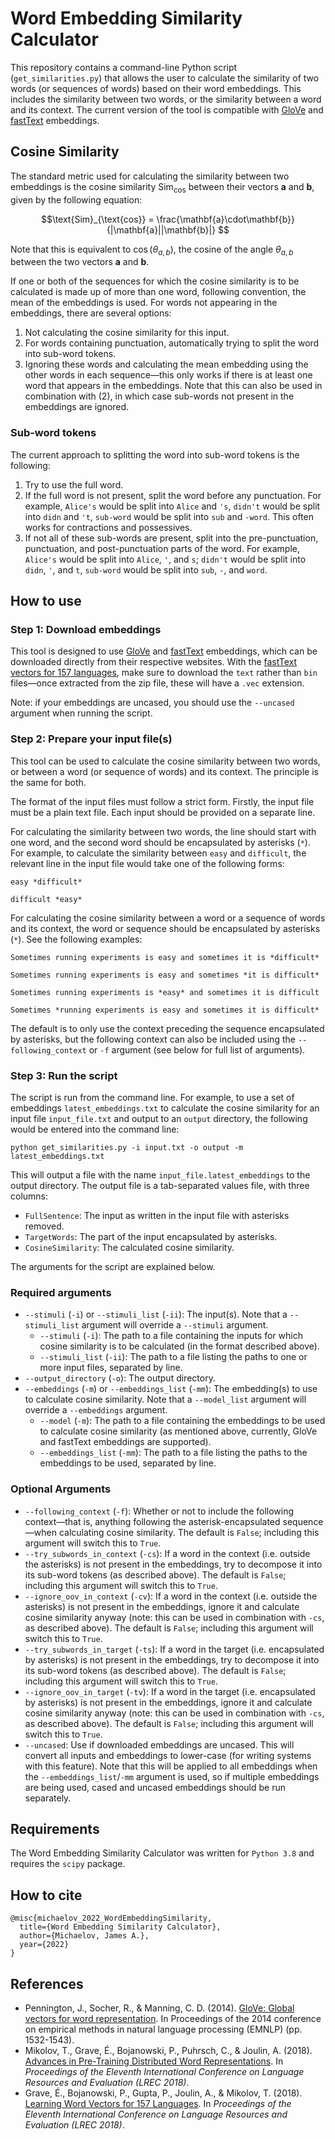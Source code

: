 # Word Embedding Similarity Calculator
This repository contains a command-line Python script (`get_similarities.py`) that allows the user to calculate the similarity of two words (or sequences of words) based on their word embeddings.  This includes the similarity between two words, or the similarity between a word and its context. The current version of the tool is compatible with [GloVe](https://nlp.stanford.edu/projects/glove/) and [fastText](https://fasttext.cc/) embeddings.

## Cosine Similarity
The standard metric used for calculating the similarity between two embeddings is the cosine similarity $\text{Sim}_{\text{cos}}$ between their vectors $\mathbf{a}$ and $\mathbf{b}$, given by the following equation:

$$\text{Sim}_{\text{cos}} = \frac{\mathbf{a}\cdot\mathbf{b}}{|\mathbf{a}||\mathbf{b}|} $$

Note that this is equivalent to $\cos(\theta_{a,b})$, the cosine of the angle $\theta_{a,b}$ between the two vectors $\bm{a}$ and $\bm{b}$.

If one or both of the sequences for which the cosine similarity is to be calculated is made up of more than one word, following convention, the mean of the embeddings is used. For words not appearing in the embeddings, there are several options:

1. Not calculating the cosine similarity for this input.
2. For words containing punctuation, automatically trying to split the word into sub-word tokens.
3. Ignoring these words and calculating the mean embedding using the other words in each sequence&mdash;this only works if there is at least one word that appears in the embeddings. Note that this can also be used in combination with (2), in which case sub-words not present in the embeddings are ignored.

### Sub-word tokens
The current approach to splitting the word into sub-word tokens is the following:

1. Try to use the full word.
2. If the full word is not present, split the word before any punctuation. For example, `Alice's` would be split into `Alice` and `'s`, `didn't` would be split into `didn` and `'t`, `sub-word` would be split into `sub` and `-word`. This often works for contractions and possessives.
3. If not all of these sub-words are present, split into the pre-punctuation, punctuation, and post-punctuation parts of the word.  For example, `Alice's` would be split into `Alice`, `'`, and `s`; `didn't` would be split into `didn`, `'`, and `t`, `sub-word` would be split into `sub`, `-`, and `word`.

## How to use

### Step 1: Download embeddings
This tool is designed to use [GloVe](https://nlp.stanford.edu/projects/glove/) and [fastText](https://fasttext.cc/) embeddings, which can be downloaded directly from their respective websites. With the [fastText vectors for 157 languages](https://fasttext.cc/docs/en/crawl-vectors.html), make sure to download the `text` rather than `bin` files&mdash;once extracted from the zip file, these will have a `.vec` extension.

Note: if your embeddings are uncased, you should use the `--uncased` argument when running the script.

### Step 2: Prepare your input file(s)
This tool can be used to calculate the cosine similarity between two words, or between a word (or sequence of words) and its context. The principle is the same for both. 

The format of the input files must follow a strict form. Firstly, the input file must be a plain text file. Each input should be provided on a separate line.

For calculating the similarity between two words, the line should start with one word, and the second word should be encapsulated by asterisks (`*`). For example, to calculate the similarity between `easy` and `difficult`, the relevant line in the input file would take one of the following forms:

```
easy *difficult*
```

```
difficult *easy*
```

For calculating the cosine similarity between a word or a sequence of words and its context, the word or sequence should be encapsulated by asterisks (`*`). See the following examples:

```
Sometimes running experiments is easy and sometimes it is *difficult*
```

```
Sometimes running experiments is easy and sometimes *it is difficult*
```

```
Sometimes running experiments is *easy* and sometimes it is difficult
```

```
Sometimes *running experiments is easy and sometimes it is difficult*
```

The default is to only use the context preceding the sequence encapsulated by asterisks, but the following context can also be included using the `--following_context` or `-f` argument (see below for full list of arguments).

### Step 3: Run the script
The script is run from the command line. For example, to use a set of embeddings `latest_embeddings.txt` to calculate the cosine similarity for an input file `input_file.txt` and output to an `output` directory, the following would be entered into the command line:

```
python get_similarities.py -i input.txt -o output -m latest_embeddings.txt
```

This will output a file with the name `input_file.latest_embeddings` to the output directory. The output file is a tab-separated values file, with three columns: 

* `FullSentence`: The input as written in the input file with asterisks removed.
* `TargetWords`: The part of the input encapsulated by asterisks.
* `CosineSimilarity`: The calculated cosine similarity.

The arguments for the script are explained below.

### Required arguments
* `--stimuli` (`-i`) or `--stimuli_list` (`-ii`): The input(s). Note that a `--stimuli_list` argument will override a `--stimuli` argument.
    * `--stimuli` (`-i`): The path to a file containing the inputs for which cosine similarity is to be calculated (in the format described above).
    * `--stimuli_list` (`-ii`): The path to a file listing the paths to one or more input files, separated by line.
* `--output_directory` (`-o`): The output directory.
* `--embeddings` (`-m`) or `--embeddings_list` (`-mm`): The embedding(s) to use to calculate cosine similarity.  Note that a `--model_list` argument will override a `--embeddings` argument.
    * `--model` (`-m`):  The path to a file containing the embeddings to be used to calculate cosine similarity (as mentioned above, currently, GloVe and fastText embeddings are supported).
    * `--embeddings_list` (`-mm`): The path to a file listing the paths to the embeddings to be used, separated by line.

### Optional Arguments
* `--following_context` (`-f`): Whether or not to include the following context&mdash;that is, anything following the asterisk-encapsulated sequence&mdash;when calculating cosine similarity. The default is `False`; including this argument will switch this to `True`.
* `--try_subwords_in_context` (`-cs`): If a word in the context (i.e. outside the asterisks) is not present in the embeddings, try to decompose it into its sub-word tokens (as described above). The default is `False`; including this argument will switch this to `True`.
* `--ignore_oov_in_context` (`-cv`): If a word in the context (i.e. outside the asterisks) is not present in the embeddings, ignore it and calculate cosine similarity anyway (note: this can be used in combination with `-cs`, as described above). The default is `False`; including this argument will switch this to `True`.
* `--try_subwords_in_target` (`-ts`): If a word in the target (i.e. encapsulated by asterisks) is not present in the embeddings, try to decompose it into its sub-word tokens (as described above). The default is `False`; including this argument will switch this to `True`.
* `--ignore_oov_in_target` (`-tv`): If a word in the target (i.e. encapsulated by asterisks) is not present in the embeddings, ignore it and calculate cosine similarity anyway (note: this can be used in combination with `-cs`, as described above). The default is `False`; including this argument will switch this to `True`.
* `--uncased`: Use if downloaded embeddings are uncased. This will convert all inputs and embeddings to lower-case (for writing systems with this feature). Note that this will be applied to all embeddings when the `--embeddings_list`/`-mm` argument is used, so if multiple embeddings are being used, cased and uncased embeddings should be run separately.


## Requirements
The Word Embedding Similarity Calculator was written for `Python 3.8` and requires the `scipy` package.

## How to cite

```
@misc{michaelov_2022_WordEmbeddingSimilarity,
  title={Word Embedding Similarity Calculator},
  author={Michaelov, James A.},
  year={2022}
}
```

## References
* Pennington, J., Socher, R., & Manning, C. D. (2014). [GloVe: Global vectors for word representation](https://aclanthology.org/D14-1162/). In Proceedings of the 2014 conference on empirical methods in natural language processing (EMNLP) (pp. 1532-1543).
* Mikolov, T., Grave, É., Bojanowski, P., Puhrsch, C., & Joulin, A. (2018). [Advances in Pre-Training Distributed Word Representations](https://aclanthology.org/L18-1008/). In *Proceedings of the Eleventh International Conference on Language Resources and Evaluation (LREC 2018)*.
* Grave, É., Bojanowski, P., Gupta, P., Joulin, A., & Mikolov, T. (2018). [Learning Word Vectors for 157 Languages](https://aclanthology.org/L18-1550/). In *Proceedings of the Eleventh International Conference on Language Resources and Evaluation (LREC 2018)*.
